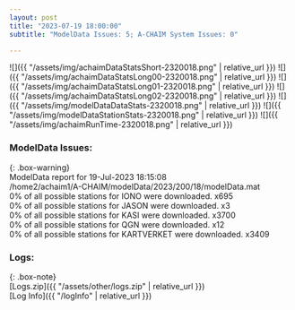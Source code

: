 ```yaml
---
layout: post
title: "2023-07-19 18:00:00"
subtitle: "ModelData Issues: 5; A-CHAIM System Issues: 0"

---
```


![]({{ "/assets/img/achaimDataStatsShort-2320018.png" | relative_url }})
![]({{ "/assets/img/achaimDataStatsLong00-2320018.png" | relative_url }})
![]({{ "/assets/img/achaimDataStatsLong01-2320018.png" | relative_url }})
![]({{ "/assets/img/achaimDataStatsLong02-2320018.png" | relative_url }})
![]({{ "/assets/img/modelDataDataStats-2320018.png" | relative_url }})
![]({{ "/assets/img/modelDataStationStats-2320018.png" | relative_url }})
![]({{ "/assets/img/achaimRunTime-2320018.png" | relative_url }})


### ModelData Issues:  
  
{: .box-warning}  
 ModelData report for 19-Jul-2023 18:15:08   
 /home2/achaim1/A-CHAIM/modelData/2023/200/18/modelData.mat   
 0% of all possible stations for IONO were downloaded. x695   
 0% of all possible stations for JASON were downloaded. x3   
 0% of all possible stations for KASI were downloaded. x3700   
 0% of all possible stations for QGN were downloaded. x12   
 0% of all possible stations for KARTVERKET were downloaded. x3409   
  


### Logs:  
  
{: .box-note}  
[Logs.zip]({{ "/assets/other/logs.zip" | relative_url }})  
[Log Info]({{ "/logInfo" | relative_url }})  
